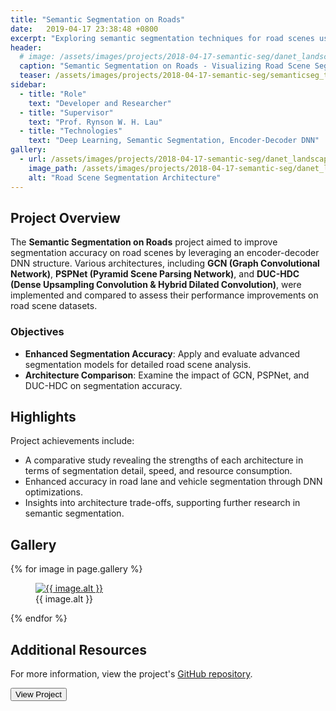 ```yaml
---
title: "Semantic Segmentation on Roads"
date:   2019-04-17 23:38:48 +0800
excerpt: "Exploring semantic segmentation techniques for road scenes using advanced DNN architectures, including GCN, PSPNet, and DUC-HDC."
header:
  # image: /assets/images/projects/2018-04-17-semantic-seg/danet_landscape_resized.png
  caption: "Semantic Segmentation on Roads - Visualizing Road Scene Segmentation"
  teaser: /assets/images/projects/2018-04-17-semantic-seg/semanticseg_thumb_resized.png
sidebar:
  - title: "Role"
    text: "Developer and Researcher"
  - title: "Supervisor"
    text: "Prof. Rynson W. H. Lau"
  - title: "Technologies"
    text: "Deep Learning, Semantic Segmentation, Encoder-Decoder DNN"
gallery:
  - url: /assets/images/projects/2018-04-17-semantic-seg/danet_landscape_resized.png
    image_path: /assets/images/projects/2018-04-17-semantic-seg/danet_landscape_resized.png
    alt: "Road Scene Segmentation Architecture"
---
```


## Project Overview

The **Semantic Segmentation on Roads** project aimed to improve segmentation accuracy on road scenes by leveraging an encoder-decoder DNN structure. Various architectures, including **GCN (Graph Convolutional Network)**, **PSPNet (Pyramid Scene Parsing Network)**, and **DUC-HDC (Dense Upsampling Convolution & Hybrid Dilated Convolution)**, were implemented and compared to assess their performance improvements on road scene datasets.

### Objectives
- **Enhanced Segmentation Accuracy**: Apply and evaluate advanced segmentation models for detailed road scene analysis.
- **Architecture Comparison**: Examine the impact of GCN, PSPNet, and DUC-HDC on segmentation accuracy.

## Highlights

Project achievements include:
- A comparative study revealing the strengths of each architecture in terms of segmentation detail, speed, and resource consumption.
- Enhanced accuracy in road lane and vehicle segmentation through DNN optimizations.
- Insights into architecture trade-offs, supporting further research in semantic segmentation.

## Gallery

<div class="gallery">
  {% for image in page.gallery %}
  <figure>
    <a href="{{ image.url }}"><img src="{{ image.image_path }}" alt="{{ image.alt }}"></a>
    <figcaption>{{ image.alt }}</figcaption>
  </figure>
  {% endfor %}
</div>

## Additional Resources

For more information, view the project's [GitHub repository](#).

<button type="button" onclick="window.location.href='#';">View Project</button>

